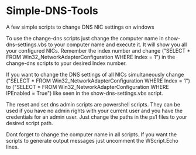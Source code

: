 # Simple-DNS-Tools
A few simple scripts to change DNS NIC settings on windows

To use the change-dns scripts just change the computer name in show-dns-settings.vbs to your computer name and execute it.
It will show you all your configured NICs.
Remember the index number and change ("SELECT * FROM Win32_NetworkAdapterConfiguration WHERE Index = 1") in the change-dns scripts to your desired Index number.

If you want to change the DNS settings of all NICs simultaneously change ("SELECT * FROM Win32_NetworkAdapterConfiguration WHERE Index = 1") to ("SELECT * FROM Win32_NetworkAdapterConfiguration WHERE IPEnabled = True") like seen in the show-dns-settings.vbs script.

The reset and set dns admin scripts are powershell scripts. They can be used if you have no admin rights with your current user and you have the credentials for an admin user.
Just change the paths in the ps1 files to your desired script path.

Dont forget to change the computer name in all scripts.
If you want the scripts to generate output messages just uncomment the WScript.Echo lines.



